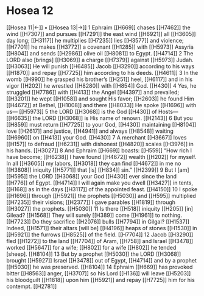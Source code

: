 # Hosea 12
[[Hosea 11|←]] • [[Hosea 13|→]]
1 Ephraim [[H669]] chases [[H7462]] the wind [[H7307]] and pursues [[H7291]] the east wind [[H6921]] all [[H3605]] day long; [[H3117]] he multiplies [[H7235]] lies [[H3577]] and violence; [[H7701]] he makes [[H3772]] a covenant [[H1285]] with [[H5973]] Assyria [[H804]] and sends [[H2986]] olive oil [[H8081]] to Egypt. [[H4714]] 
2 The LORD also [brings] [[H3069]] a charge [[H7379]] against [[H5973]] Judah. [[H3063]] He will punish [[H6485]] Jacob [[H3290]] according to his ways [[H1870]] and repay [[H7725]] him  according to his deeds. [[H4611]] 
3 In the womb [[H990]] he grasped his brother’s [[H251]] heel, [[H6117]] and in his vigor [[H202]] he wrestled [[H8280]] with [[H854]] God. [[H430]] 
4 Yes, he struggled [[H7786]] with [[H413]] the Angel [[H4397]] and prevailed; [[H3201]] he wept [[H1058]] and sought His favor; [[H2603]] he found Him [[H4672]] at Bethel, [[H1008]] and there [[H8033]] He spoke [[H1696]] with us— [[H5973]] 
5 the LORD [[H3068]] is the God [[H430]] of Hosts— [[H6635]] the LORD [[H3068]] is His name of renown. [[H2143]] 
6 But you [[H859]] must return [[H7725]] to your God, [[H430]] maintaining [[H8104]] love [[H2617]] and justice, [[H4941]] and always [[H8548]] waiting [[H6960]] on [[H413]] your God. [[H430]] 
7 A merchant [[H3667]] loves [[H157]] to defraud [[H6231]] with dishonest [[H4820]] scales [[H3976]] in his hands. [[H3027]] 
8 And Ephraim [[H669]] boasts: [[H559]] “How rich I have become; [[H6238]] I have found [[H4672]] wealth [[H202]] for myself.  In all [[H3605]] my labors, [[H3018]] they can find [[H4672]] in me  no [[H3808]] iniquity [[H5771]] that [is] [[H834]] sin.” [[H2399]] 
9 But I [am] [[H595]] the LORD [[H3068]] your God [[H430]] ever since the land [[H776]] of Egypt. [[H4714]] I will again make you dwell [[H3427]] in tents, [[H168]] as in the days [[H3117]] of the appointed feast. [[H4150]] 
10 I spoke [[H1696]] through [[H5921]] the prophets [[H5030]] and [[H595]] multiplied [[H7235]] their visions; [[H2377]] I gave parables [[H1819]] through [[H3027]] the prophets. [[H5030]] 
11 Is there [[H518]] iniquity [[H205]] [in] Gilead? [[H1568]] They will surely [[H389]] come [[H1961]] to nothing. [[H7723]] Do they sacrifice [[H2076]] bulls [[H7794]] in Gilgal? [[H1537]] Indeed, [[H1571]] their altars [will be] [[H4196]] heaps of stones [[H1530]] in [[H5921]] the furrows [[H8525]] of the field. [[H7704]] 
12 Jacob [[H3290]] fled [[H1272]] to the land [[H7704]] of Aram, [[H758]] and Israel [[H3478]] worked [[H5647]] for a wife; [[H802]] for a wife [[H802]] he tended [sheep]. [[H8104]] 
13 But by a prophet [[H5030]] the LORD [[H3068]] brought [[H5927]] Israel [[H3478]] out of Egypt, [[H4714]] and by a prophet [[H5030]] he was preserved. [[H8104]] 
14 Ephraim [[H669]] has provoked bitter [[H8563]] anger, [[H3707]] so his Lord [[H136]] will leave [[H5203]] his bloodguilt [[H1818]] upon him [[H5921]] and repay [[H7725]] him  for his contempt. [[H2781]] 
